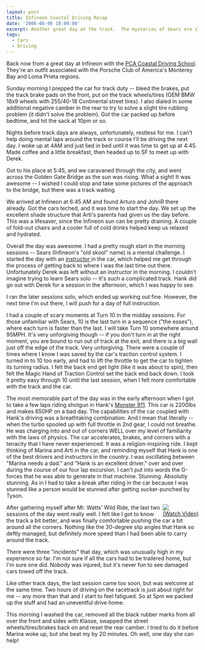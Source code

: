 ```yaml
---
layout: post
title: Infineon Coastal Driving Recap
date: '2006-06-06 10:00:00'
excerpt: Another great day at the track.  The mysteries of Sears are slowly unlocked...
tags:
  - Cars
  - Driving
---
```


Back now from a great day at Infineon with the <a href='http://coastaldriving.org/'>PCA Coastal Driving School</a>. They're an outfit associated with the Porsche Club of America's Monterey Bay and Loma Prieta regions.

Sunday morning I prepped the car for track duty -- bleed the brakes, put the track brake pads on the front, put on the track wheels/tires (OEM BMW 18x9 wheels with 255/40-18 Continental street tires). I also dialed in some additional negative camber in the rear to try to solve a slight tire rubbing problem (it didn't solve the problem). Got the car packed up before bedtime, and hit the sack at 10pm or so.

Nights before track days are always, unfortunately, restless for me. I can't help doing mental laps around the track or course I'll be driving the next day. I woke up at 4AM and just lied in bed until it was time to get up at 4:45. Made coffee and a little breakfast, then headed up to SF to meet up with Derek.

Got to his place at 5:45, and we caravaned through the city, and went across the Golden Gate Bridge as the sun was rising. What a sight! It was awesome -- I wished I could stop and take some pictures of the approach to the bridge, but there was a track waiting.

We arrived at Infineon at 6:45 AM and found Arturo and JohnR there already. Got the cars teched, and it was time to start the day. We set up the excellent shade structure that Arti's parents had given us the day before. This was a lifesaver, since the Infineon sun can be pretty draining. A couple of fold-out chairs and a cooler full of cold drinks helped keep us relaxed and hydrated.

Overall the day was awesome. I had a pretty rough start in the morning sessions -- Sears (Infineon's "old skool" name) is a mental challenge. I started the day with an <a href='http://coastaldriving.org/images/candy/chp1.jpg'>instructor </a>in the car, which helped me get through the process of getting back to where I was the last time out there. Unfortunately Derek was left without an instructor in the morning. I couldn't imagine trying to learn Sears solo -- it's such a complicated track. Hank did go out with Derek for a session in the afternoon, which I was happy to see.

I ran the later sessions solo, which ended up working out fine. However, the next time I'm out there, I will push for a day of full instruction.

I had a couple of scary moments at Turn 10 in the midday sessions. For those unfamiliar with Sears, 10 is the last turn in a sequence ("the esses"), where each turn is faster than the last. I will take Turn 10 somewhere around 95MPH. It's very unforgiving though -- if you don't turn in at the right moment, you are bound to run out of track at the exit, and there is a big wall just off the edge of the track. Very unforgiving. There were a couple of times where I know I was saved by the car's traction control system. I turned in to 10 too early, and had to lift the throttle to get the car to tighten its turning radius. I felt the back end get light (like it was about to spin), then felt the Magic Hand of Traction Control set the back end back down. I took it pretty easy through 10 until the last session, when I felt more comfortable with the track and the car.

The most memorable part of the day was in the early afternoon when I got to take a few laps riding shotgun in Hank's <a href='http://coastaldriving.org/images/slideshow/1.jpg'>Monster 911</a>. This car is 2200lbs and makes 650HP on a bad day. The capabilities of the car coupled with Hank's driving was a breathtaking combination. And I mean that literally -- when the turbo spooled up with full throttle in 2nd gear, I could not breathe. He was charging into and out of corners WELL over my level of familiarity with the laws of physics. The car accelerates, brakes, and corners with a tenacity that I have never experienced. It was a religion-inspiring ride. I kept thinking of Marina and Arti in the car, and reminding myself that Hank is one of the best drivers and instructors in the country. I was oscillating between "Marina needs a dad." and "Hank is an excellent driver." over and over during the course of our four lap excursion. I can't put into words the G-forces that he was able to generate in that machine. Stunning. Absolutly stunning. As in I had to take a break after riding in the car because I was stunned like a person would be stunned after getting sucker-punched by Tyson.

<div style='float:right'><a href='http://www.thenobot.org/video/watch.php?20060605-infineon_5th_session.mov'><img src='http://www.thenobot.org/video/video.thenobot.org/20060605-infineon_5th_session.mov.jpg'><br>(Watch Video)</a></div>After gathering myself after Mr. Watts' Wild Ride, the last two sessions of the day went really well.  I felt like I got to know the track a bit better, and was finally comfortable pushing the car a bit around all the corners.  Nothing like the 30-degree slip angles that Hank so deftly managed, but definitely more speed than I had been able to carry around the track.

There were three "incidents" that day, which was unusually high in my experience so far. I'm not sure if all the cars had to be trailered home, but I'm sure one did. Nobody was injured, but it's never fun to see damaged cars towed off the track.

Like other track days, the last session came too soon, but was welcome at the same time. Two hours of driving on the racetrack is just about right for me -- any more than that and I start to feel fatigued. So at 5pm we packed up the stuff and had an uneventful drive home.

This morning I washed the car, removed all the black rubber marks from all over the front and sides with Klasse, swapped the street wheels/tires/brakes back on and reset the rear camber. I tried to do it before Marina woke up, but she beat my by 20 minutes. Oh well, one day she can help!
